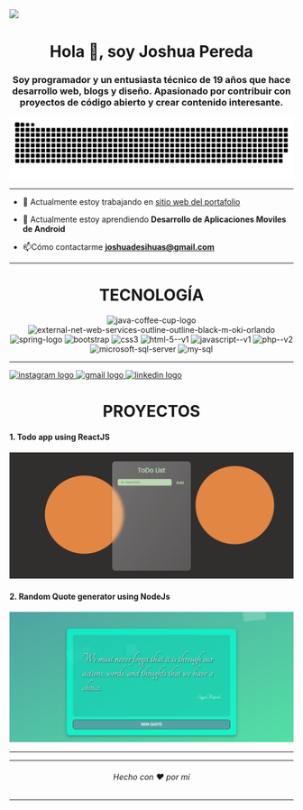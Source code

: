 <img src="https://github.com/joshuapereda/fotos/blob/main/banner.png" style="height: 100% , width:100%">

<h1 align="center">Hola 👋, soy Joshua Pereda</h1>
<h3 align="center">Soy  programador y un entusiasta técnico de 19 años que hace desarrollo web, blogs y diseño. Apasionado por contribuir con proyectos de código abierto y crear contenido interesante.</h3>
<!--- snake -->
<div align="center">
  <img  src="https://github.com/1999AZZAR/1999AZZAR/blob/readme/resources/img/grid-snake.svg"
       alt="snake" /></a>
</div>

---

- 🔭 Actualmente estoy trabajando en [sitio web del portafolio]()

- 🌱 Actualmente estoy aprendiendo **Desarrollo de Aplicaciones Moviles de Android**

-  📫Cómo contactarme **joshuadesihuas@gmail.com**

---


<h1 align="center">TECNOLOGÍA</h1>

<p align="center">
<img width="100" height="100" src="https://img.icons8.com/fluency/100/java-coffee-cup-logo.png" alt="java-coffee-cup-logo"/>
<img width="100" height="100" src="https://img.icons8.com/external-outline-black-m-oki-orlando/32/external-net-web-services-outline-outline-black-m-oki-orlando.png" alt="external-net-web-services-outline-outline-black-m-oki-orlando"/>
<img width="100" height="100" src="https://img.icons8.com/color/100/spring-logo.png" alt="spring-logo"/>
<img width="100" height="100" src="https://img.icons8.com/fluency/48/bootstrap.png" alt="bootstrap"/>
<img width="100" height="100" src="https://img.icons8.com/stickers/100/css3.png" alt="css3"/>
<img width="100" height="100" src="https://img.icons8.com/color/48/html-5--v1.png" alt="html-5--v1"/>
  <img width="100" height="100" src="https://img.icons8.com/color/48/javascript--v1.png" alt="javascript--v1"/>
<img width="100" height="100" src="https://img.icons8.com/nolan/100/php--v2.png" alt="php--v2"/>
<img width="100" height="100" src="https://img.icons8.com/color/48/microsoft-sql-server.png" alt="microsoft-sql-server"/>
  <img width="100" height="100" src="https://img.icons8.com/color/48/my-sql.png" alt="my-sql"/>
</p>

---
<div align="left">
  <a href="https://www.instagram.com/joshua_pl10?igsh=aTZxOHdieXBnZW00&utm_source=qr">
        <img src="https://img.shields.io/static/v1?message=Instagram&logo=instagram&label=&color=E4405F&logoColor=white&labelColor=&style=for-the-badge" height="35" alt="instagram logo" />
    </a>
  <a href="mailto:joshuadesihuas@gmail.com">
        <img src="https://img.shields.io/static/v1?message=Gmail&logo=gmail&label=&color=D14836&logoColor=white&labelColor=&style=for-the-badge" height="35" alt="gmail logo" />
    </a>
 <a href="https://www.linkedin.com/in/joshua-pereda-l%C3%B3pez-990085256/">
        <img src="https://img.shields.io/static/v1?message=LinkedIn&logo=linkedin&label=&color=0077B5&logoColor=white&labelColor=&style=for-the-badge" height="35" alt="linkedin logo" />
    </a>
</div>


<h1 align="center">PROYECTOS</h1>

<h4>1. Todo app using ReactJS </h4>

<a href="https://ravisolanki27.github.io/React-Project/" target="blank"><img src="https://github.com/RaviSolanki27/RaviSolanki27/raw/master/todo.png" ></a>


<h4>2. Random Quote generator using NodeJs </h4>

<a href="https://ravisolanki27.github.io/Quote-Generator/" target="blank"><img src="https://github.com/RaviSolanki27/RaviSolanki27/raw/master/qoutegenerator.png" ></a>

---


</div>

---
<h6 align="center">Hecho con ❤️ por mí</h6>

---



